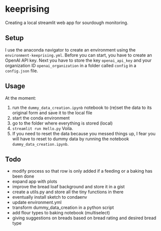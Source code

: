 # keeprising

Creating a local streamlit web app for sourdough monitoring. 

## Setup
I use the anaconda navigator to create an environment using the `environment-keeprising.yml`.
Before you can start, you have to create an OpenAI API key. Next you have to store the key `openai_api_key` and your organization ID `openai_organization` in a folder called `config` in a `config.json` file. 

## Usage
At the moment:
1. run the `dummy_data_creation.ipynb` notebook to (re)set the data to its original form and save it to the local file 
2. start the conda environment
3. go to the folder where everything is stored (local)
4. `streamlit run Hello.py`
Voila. 
5. If you need to reset the data because you messed things up, I fear you will have to reset to dummy data by running the notebook `dummy_data_creation.ipynb`.

## Todo
* modify process so that row is only added if a feeding or a baking has been done
* expand app with plots
* improve the bread loaf background and store it in a gist
* create a utils.py and store all the tiny functions in there
* eventually install sketch to condaenv
* update environment.yml
* transform dummy_data_creation in a python script
* add flour types to baking notebook (multiselect)
* giving suggestions on breads based on bread rating and desired bread type
